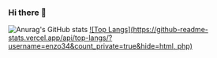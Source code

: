 ### Hi there 👋

<!--
**enzo34/enzo34** is a ✨ _special_ ✨ repository because its `README.md` (this file) appears on your GitHub profile.

Here are some ideas to get you started:

- 🔭 I’m currently working on ...
- 🌱 I’m currently learning ...
- 👯 I’m looking to collaborate on ...
- 🤔 I’m looking for help with ...
- 💬 Ask me about ...
- 📫 How to reach me: ...
- 😄 Pronouns: ...
- ⚡ Fun fact: ...
-->

![Anurag's GitHub stats](https://github-readme-stats.vercel.app/api?username=enzo34&count_private=true)
[![Top Langs](https://github-readme-stats.vercel.app/api/top-langs/?username=enzo34&count_private=true&hide=html, php)](https://github.com/anuraghazra/github-readme-stats)


